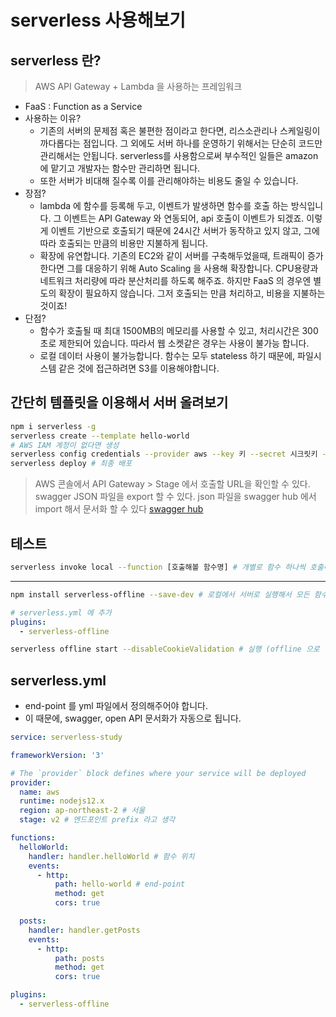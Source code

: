 # serverless 사용해보기

## serverless 란?

> AWS API Gateway + Lambda 을 사용하는 프레임워크

- FaaS : Function as a Service
- 사용하는 이유?
  - 기존의 서버의 문제점 혹은 불편한 점이라고 한다면, 리스소관리나 스케일링이 까다롭다는 점입니다. 그 외에도 서버 하나를 운영하기 위해서는 단순히 코드만 관리해서는 안됩니다. serverless를 사용함으로써 부수적인 일들은 amazon에 맡기고 개발자는 함수만 관리하면 됩니다.
  - 또한 서버가 비대해 질수록 이를 관리해야하는 비용도 줄일 수 있습니다.
- 장점?
  - lambda 에 함수를 등록해 두고, 이벤트가 발생하면 함수를 호출 하는 방식입니다. 그 이벤트는 API Gateway 와 연동되어, api 호출이 이벤트가 되겠죠. 이렇게 이벤트 기반으로 호출되기 때문에 24시간 서버가 동작하고 있지 않고, 그에 따라 호출되는 만큼의 비용만 지불하게 됩니다.
  - 확장에 유연합니다. 기존의 EC2와 같이 서버를 구축해두었을때, 트래픽이 증가한다면 그를 대응하기 위해 Auto Scaling 을 사용해 확장합니다. CPU용량과 네트워크 처리량에 따라 분산처리를 하도록 해주죠. 하지만 FaaS 의 경우엔 별도의 확장이 필요하지 않습니다. 그저 호출되는 만큼 처리하고, 비용을 지불하는 것이죠!
- 단점?
  - 함수가 호출될 때 최대 1500MB의 메모리를 사용할 수 있고, 처리시간은 300초로 제한되어 있습니다. 따라서 웹 소켓같은 경우는 사용이 불가능 합니다.
  - 로컬 데이터 사용이 불가능합니다. 함수는 모두 stateless 하기 때문에, 파일시스템 같은 것에 접근하려면 S3를 이용해야합니다.

## 간단히 템플릿을 이용해서 서버 올려보기

```bash
npm i serverless -g
serverless create --template hello-world
# AWS IAM 계정이 없다면 생성
serverless config credentials --provider aws --key 키 --secret 시크릿키 --overwrite
serverless deploy # 최종 배포
```

> AWS 콘솔에서 API Gateway > Stage 에서 호출할 URL을 확인할 수 있다.
> swagger JSON 파일을 export 할 수 있다. json 파일을 swagger hub 에서 import 해서 문서화 할 수 있다 [swagger hub](https://app.swaggerhub.com/home)


## 테스트

```bash
serverless invoke local --function [호출해볼 함수명] # 개별로 함수 하나씩 호출해보기
```

--- 

```bash
npm install serverless-offline --save-dev # 로컬에서 서버로 실행해서 모든 함수 테스트하기
```

```yaml
# serverless.yml 에 추가
plugins:
  - serverless-offline
```

```bash
serverless offline start --disableCookieValidation # 실행 (offline 으로 실행할 경우 cookie 옵션을 제거해주어야 한다)
```

## serverless.yml

- end-point 를 yml 파일에서 정의해주어야 합니다.
- 이 때문에, swagger, open API 문서화가 자동으로 됩니다.

```yaml
service: serverless-study

frameworkVersion: '3'

# The `provider` block defines where your service will be deployed
provider:
  name: aws
  runtime: nodejs12.x
  region: ap-northeast-2 # 서울
  stage: v2 # 엔드포인트 prefix 라고 생각

functions:
  helloWorld:
    handler: handler.helloWorld # 함수 위치
    events:
      - http:
          path: hello-world # end-point
          method: get
          cors: true

  posts:
    handler: handler.getPosts
    events:
      - http:
          path: posts
          method: get
          cors: true

plugins:
  - serverless-offline
```